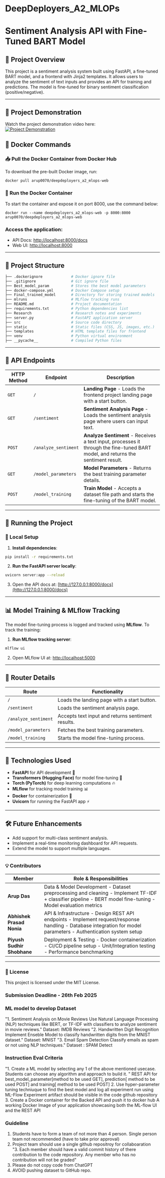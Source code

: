 # DeepDeployers_A2_MLOPs

# Sentiment Analysis API with Fine-Tuned BART Model

## 📌 Project Overview

This project is a sentiment analysis system built using FastAPI, a fine-tuned BART model, and a frontend with Jinja2 templates. It allows users to analyze the sentiment of text inputs and provides an API for training and predictions. The model is fine-tuned for binary sentiment classification (positive/negative).

---

## 🎥 Project Demonstration

Watch the project demonstration video here:  
[![Project Demonstration](https://img.shields.io/badge/Project%20Demo-Click%20Here-blue?style=for-the-badge)](https://drive.google.com/file/d/13A20RC270TYE0mmHpBlIXURGJ_JmIYtH/view?usp=sharing)

## 🐳 Docker Commands

### 📥 Pull the Docker Container from Docker Hub  
To download the pre-built Docker image, run:  
```bash
docker pull arup0070/deepdeployers_a2_mlops-web
```
### 🚀 Run the Docker Container
To start the container and expose it on port 8000, use the command below:
```
docker run --name deepdeployers_a2_mlops-web -p 8000:8000 arup0070/deepdeployers_a2_mlops-web
```


### **Access the application**:

- API Docs: [http://localhost:8000/docs](http://localhost:8000/docs)
- Web UI: [http://localhost:8000](http://localhost:8000)

---
## 📂 Project Structure

```bash
├── .dockerignore             # Docker ignore file
├── .gitignore                # Git ignore file
├── Best_model_param          # Stores the best model parameters
├── docker-compose.yml        # Docker Compose setup
├── Final_trained_model       # Directory for storing trained models
├── mlruns                    # MLflow tracking runs
├── README.md                 # Project documentation
├── requirements.txt          # Python dependencies list
├── Research                  # Research notes and experiments
├── server.py                 # FastAPI application server
├── src                       # Source code directory
├── static                    # Static files (CSS, JS, images, etc.)
├── templates                 # HTML template files for frontend
├── venv                      # Python virtual environment
├── __pycache__               # Compiled Python files
```

---

## 🚀 API Endpoints

| HTTP Method | Endpoint             | Description                                                                                                                      |
| ----------- | -------------------- | -------------------------------------------------------------------------------------------------------------------------------- |
| `GET`       | `/`                  | **Landing Page** - Loads the frontend project landing page with a start button.                                                  |
| `GET`       | `/sentiment`         | **Sentiment Analysis Page** - Loads the sentiment analysis page where users can input text.                                      |
| `POST`      | `/analyze_sentiment` | **Analyze Sentiment** - Receives a text input, processes it through the fine-tuned BART model, and returns the sentiment result. |
| `GET`       | `/model_parameters`  | **Model Parameters** - Returns the best training parameter details.                                                              |
| `POST`      | `/model_training`    | **Train Model** - Accepts a dataset file path and starts the fine-tuning of the BART model.                                      |

---

## 🔧 Running the Project

### 📌 Local Setup

1. **Install dependencies**:

```bash
pip install -r requirements.txt
```

2. **Run the FastAPI server locally**:

```bash
uvicorn server:app --reload
```

3. Open the API docs at: [http://127.0.0.1:8000/docs](http://127.0.0.1:8000/docs)

---


## 📊 Model Training & MLflow Tracking

The model fine-tuning process is logged and tracked using **MLflow**. To track the training:

1. **Run MLflow tracking server**:

```bash
mlflow ui
```

2. Open MLflow UI at: [http://localhost:5000](http://localhost:5000)

---

## 🔄 Router Details

| Route                | Functionality                                     |
| -------------------- | ------------------------------------------------- |
| `/`                  | Loads the landing page with a start button.       |
| `/sentiment`         | Loads the sentiment analysis page.                |
| `/analyze_sentiment` | Accepts text input and returns sentiment results. |
| `/model_parameters`  | Fetches the best training parameters.             |
| `/model_training`    | Starts the model fine-tuning process.             |

---

## 📌 Technologies Used

- **FastAPI** for API development 🚀
- **Transformers (Hugging Face)** for model fine-tuning 🤗
- **Torch (PyTorch)** for deep learning computations 🔥
- **MLflow** for tracking model training 📊
- **Docker** for containerization 🐳
- **Uvicorn** for running the FastAPI app ⚡

---

## 🛠 Future Enhancements

- Add support for multi-class sentiment analysis.
- Implement a real-time monitoring dashboard for API requests.
- Extend the model to support multiple languages.

---

### 💡 Contributors

| Member                     | Role & Responsibilities                                                                                                                                              |
| -------------------------- | -------------------------------------------------------------------------------------------------------------------------------------------------------------------- |
| **Arup Das**               | Data & Model Development  - Dataset preprocessing and cleaning  - Implement TF-IDF + classifier pipeline  - BERT model fine-tuning  - Model evaluation metrics       |
| **Abhishek Prasad Nonia**  | API & Infrastructure  - Design REST API endpoints  - Implement request/response handling  - Database integration for model parameters  - Authentication system setup |
| **Piyush Sudhir Shobhane** | Deployment & Testing  - Docker containerization  - CI/CD pipeline setup  - Unit/Integration testing  - Performance benchmarking                                      |

---

### 📜 License

This project is licensed under the MIT License.



### Submission Deadline - 26th Feb 2025	
	
### ML model to develop	Dataset
"1. Sentiment Analysis on Movie Reviews
Use Natural Language Processing (NLP) techniques like BERT, or TF-IDF with classifiers to analyze sentiment in movie reviews."	Dataset: IMDB Reviews
"2. Handwritten Digit Recognition
Implement Enseble Model to classify handwritten digits from the MNIST dataset."	Dataset: MNIST
"3. Email Spam Detection
Classify emails as spam or not using NLP techniques."	Dataset :  SPAM Detect
	
	
	
### Instruction	Eval Criteria
"1. Create a ML model by selecting any 1 of the above mentioned usecase. 
Students can choose any algorithm and approach to build it. "	REST API for best_model_parameter[method to be used GET], prediction[ method to be used POST] and training[ method to be used POST]
2. Use hyper-parameter tuning techniuque to find the best model and log all experiment run using ML-Flow	Experiment artifact should be visible in the code github repository
3. Create a Docker container for the Backed API and push it to docker hub	A working Docker Image of your application showcasing both the ML-flow UI and the REST API
	
	
### Guideline	
1. Students have to form a team of not more than 4 person. Single person team not recommended (have to take prior approval)	
2. Project team should use a single github repositroy for collaboaration	
"3. Each member should have a valid commit history of there contribution to the code repository. 
Any member who has no contribution will not be graded"	
4. Please do not copy code from ChatGPT	
5. AVOID pushing dataset to GitHub repo.	
